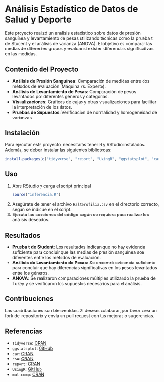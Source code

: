 # Análisis Estadístico de Datos de Salud y Deporte

Este proyecto realizó un análisis estadístico sobre datos de presión sanguínea y levantamiento de pesas utilizando técnicas como la prueba t de Student y el análisis de varianza (ANOVA). El objetivo es comparar las medias de diferentes grupos y evaluar si existen diferencias significativas en las medidas.

## Contenido del Proyecto

- **Análisis de Presión Sanguínea**: Comparación de medidas entre dos métodos de evaluación (Máquina vs. Experto).
- **Análisis de Levantamiento de Pesas**: Comparación de pesos levantados por diferentes géneros y categorías.
- **Visualizaciones**: Gráficos de cajas y otras visualizaciones para facilitar la interpretación de los datos.
- **Pruebas de Supuestos**: Verificación de normalidad y homogeneidad de varianzas.

## Instalación

Para ejecutar este proyecto, necesitarás tener R y RStudio instalados. Además, se deben instalar las siguientes bibliotecas:

```r
install.packages(c("tidyverse", "report", "UsingR", "ggstatsplot", "car", "FSA", "multcomp"))
```

## Uso
1. Abre RStudio y carga el script principal
   ```r
   source("inferencia.R")
   ```
2. Asegúrate de tener el archivo `Halterofilia.csv` en el directorio correcto, según se indique en el script.
3. Ejecuta las secciones del código según se requiera para realizar los análisis deseados.

## Resultados
- **Prueba t de Student**: Los resultados indican que no hay evidencia suficiente para concluir que las medias de presión sanguínea son diferentes entre los métodos de evaluación.
- **Análisis de Levantamiento de Pesas**: Se encontró evidencia suficiente para concluir que hay diferencias significativas en los pesos levantados entre los géneros.
- **ANOVA**: Se realizaron comparaciones múltiples utilizando la prueba de Tukey y se verificaron los supuestos necesarios para el análisis.

## Contribuciones
Las contribuciones son bienvenidas. Si deseas colaborar, por favor crea un fork del repositorio y envía un pull request con tus mejoras o sugerencias.

## Referencias
- `Tidyverse`: [CRAN](https://cran.r-project.org/web/packages/tidyverse/index.html)
- `ggstatsplot`: [GitHub](https://github.com/IndrajeetPatil/ggstatsplot)
- `car`: [CRAN](https://cran.r-project.org/web/packages/car/index.html)
- `FSA`: [CRAN](https://cloud.r-project.org/web/packages/FSA/index.html)
- `report`: [CRAN](https://cran.r-project.org/web/packages/report/index.html)
- `UsingR`: [GitHub](https://github.com/ckb/UsingR)
- `multcomp`: [CRAN](https://cran.r-project.org/web/packages/multcomp/index.html)
